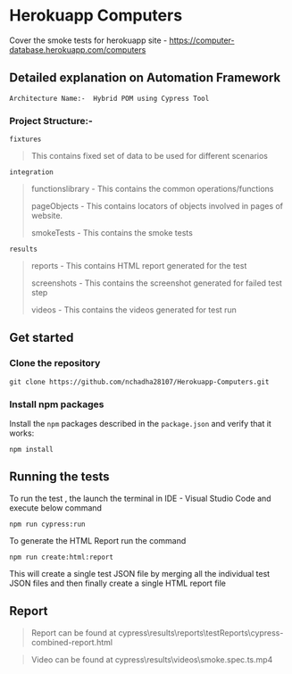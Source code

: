 # Herokuapp Computers

Cover the smoke tests for herokuapp site - https://computer-database.herokuapp.com/computers 

## Detailed explanation on Automation Framework

```
Architecture Name:-  Hybrid POM using Cypress Tool
```


### Project Structure:-

```
fixtures
```
> This contains fixed set of data to be used for different scenarios

```
integration
```
> functionslibrary - This contains the common operations/functions
> 
> pageObjects - This contains locators of objects involved in pages of website.
> 
>  smokeTests - This contains the smoke tests
```
results
```
> reports - This contains HTML report generated for the test
> 
> screenshots - This contains the screenshot generated for failed test step
> 
>  videos - This contains the videos generated for test run

## Get started

### Clone the repository

```shell
git clone https://github.com/nchadha28107/Herokuapp-Computers.git
```

### Install npm packages

Install the `npm` packages described in the `package.json` and verify that it works:

```shell
npm install
```

## Running the tests
To run the test , the launch the terminal in IDE - Visual Studio Code and execute below command
```
npm run cypress:run
```
To generate the HTML Report run the command
```
npm run create:html:report
```
This will create a single test JSON file by merging all the individual test JSON files and then finally create a single HTML report file

## Report

> Report can be found at cypress\results\reports\testReports\cypress-combined-report.html

> Video can be found at cypress\results\videos\smoke.spec.ts.mp4